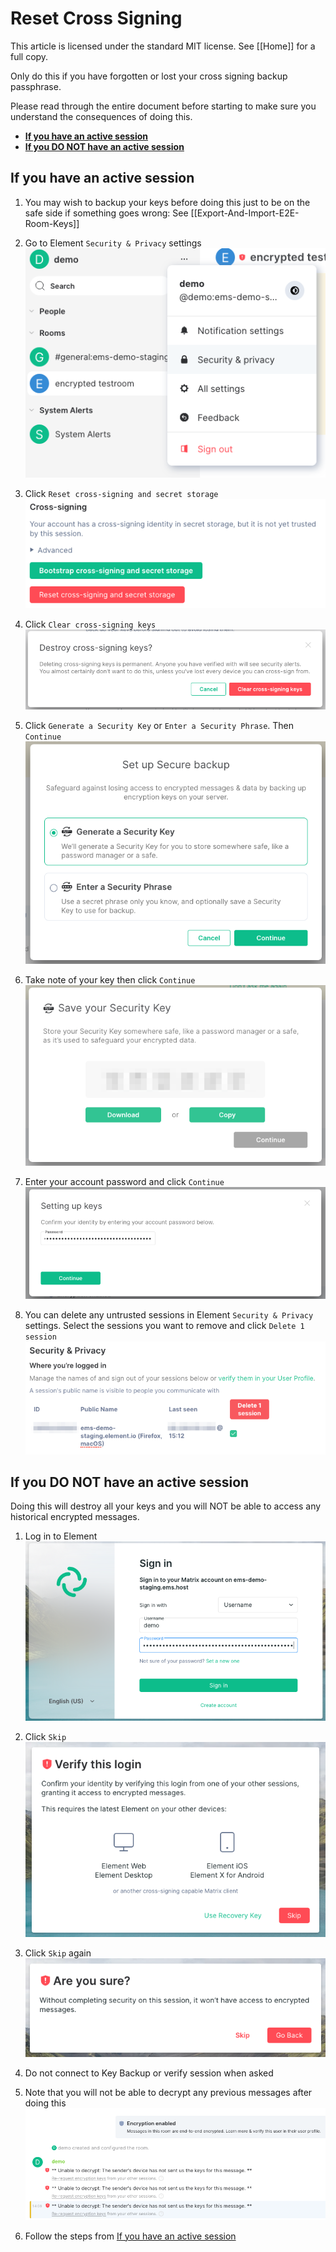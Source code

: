# Reset Cross Signing <!-- omit in toc -->

This article is licensed under the standard MIT license. See [[Home]] for a full copy.

Only do this if you have forgotten or lost your cross signing backup passphrase.

Please read through the entire document before starting to make sure you understand the consequences of doing this.

* **[If you have an active session](#if-you-have-an-active-session)**
* **[If you DO NOT have an active session](#if-you-do-not-have-an-active-session)**


## If you have an active session

1. You may wish to backup your keys before doing this just to be on the safe side if something goes wrong: See [[Export-And-Import-E2E-Room-Keys]]

1. Go to Element `Security & Privacy` settings  
![](images/Screen%20Shot%202020-07-30%20at%203.02.07%20PM.png)

1. Click `Reset cross-signing and secret storage`  
![](images/Screen%20Shot%202020-07-30%20at%203.05.05%20PM.png)

1. Click `Clear cross-signing keys`  
![](images/Screen%20Shot%202020-07-30%20at%203.06.18%20PM.png)

1. Click `Generate a Security Key` or `Enter a Security Phrase`. Then `Continue`  
![](images/Screen%20Shot%202020-07-30%20at%203.06.50%20PM.png)

1. Take note of your key then click `Continue`  
![](images/Screen%20Shot%202020-07-30%20at%203.07.52%20PM.png)

1. Enter your account password and click `Continue`  
![](images/Screen%20Shot%202020-07-30%20at%203.09.47%20PM.png)

1. You can delete any untrusted sessions in Element `Security & Privacy` settings. Select the sessions you want to remove and click `Delete 1 session`  
![](images/Screen%20Shot%202020-07-30%20at%203.14.55%20PM.png)


## If you DO NOT have an active session

Doing this will destroy all your keys and you will NOT be able to access any historical encrypted messages.

1. Log in to Element  
![](images/Screen%20Shot%202020-07-30%20at%202.59.21%20PM.png)

1. Click `Skip`  
![](images/Screen%20Shot%202020-07-30%20at%203.00.40%20PM.png)

1. Click `Skip` again  
![](images/Screen%20Shot%202020-07-30%20at%203.01.08%20PM.png)

1. Do not connect to Key Backup or verify session when asked

1. Note that you will not be able to decrypt any previous messages after doing this  
![](images/Screen%20Shot%202020-07-30%20at%203.12.36%20PM.png)

1. Follow the steps from [If you have an active session](#if-you-have-an-active-session)
